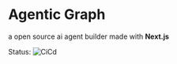 # Agentic Graph
a open source ai agent builder made with **Next.js**

Status:
![CiCd](https://github.com/StickyCoolDev/AgenticGraph/actions/workflows/format.yaml/badge.svg)
